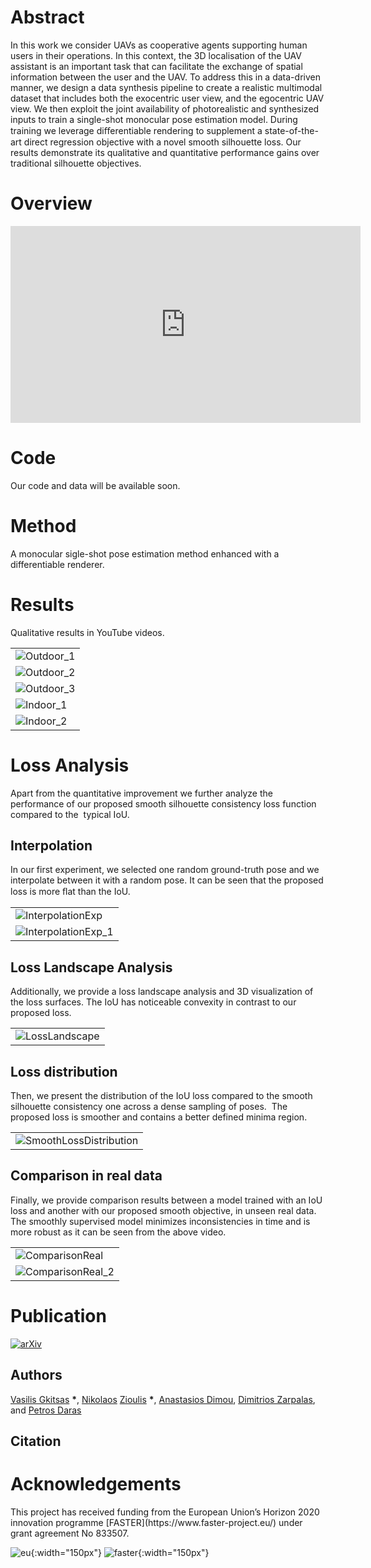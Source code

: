 # Abstract
 In this work we consider UAVs as cooperative agents supporting human users in their operations. In this context, 
 the 3D localisation of the UAV assistant is an important task that can facilitate the exchange of spatial information between the user and the UAV. 
 To address this in a data-driven manner, we design a data synthesis pipeline to create a realistic multimodal dataset that includes both the exocentric user view,
 and the egocentric UAV view. We then exploit the joint availability of photorealistic and synthesized inputs to train a single-shot monocular pose estimation model.
 During training we leverage diﬀerentiable rendering to supplement a state-of-the-art direct regression objective with a novel smooth silhouette loss.
 Our results demonstrate its qualitative and quantitative performance gains over traditional silhouette objectives.

<h1 id="overview">Overview</h1>

<iframe width="560" height="315" src="https://www.youtube.com/embed/O7MKDN9Fwms" frameborder="0" allow="accelerometer; autoplay; encrypted-media; gyroscope; picture-in-picture" allowfullscreen></iframe>

 <h1> Code </h1>
 Our code and data will be available soon.

 <h1> Method </h1>
 A monocular sigle-shot pose estimation method enhanced with a differentiable renderer.
 

<h1> Results </h1>
Qualitative results in YouTube videos.
<table>
<tr>
<td>
<img src="./assets/images/Outdoor_1.gif" alt="Outdoor_1">
</td>
</tr>
<tr>
<td>
<img src="./assets/images/Outdoor_2.gif" alt="Outdoor_2">
</td>
</tr>
<tr>
<td>
<img src="./assets/images/Outdoor_3.gif" alt="Outdoor_3">
</td>
</tr>
<tr>
<td>
<img src="./assets/images/Indoor_1.gif" alt="Indoor_1">
</td>
</tr>
<tr>
<td>
<img src="./assets/images/Indoor_2.gif" alt="Indoor_2">
</td>
</tr>
</table>
<h1> Loss Analysis </h1>
Apart from the quantitative improvement we further analyze the performance of our proposed smooth silhouette consistency loss function compared to the  typical IoU.
<h2> Interpolation </h2>
In our first experiment, we selected one random ground-truth pose and we interpolate between it with a random pose.
It can be seen that the proposed loss is more ﬂat than the IoU.
<table>
<tr>
<td>
<img src="./assets/images/InterpolationExp.png" alt="InterpolationExp">
</td>
</tr>
<tr>
<td>
<img src="./assets/images/losses_lerp_1.gif" alt="InterpolationExp_1">
</td>
</tr>
</table>
<h2> Loss Landscape Analysis </h2>
Additionally, we provide a loss landscape analysis and 3D visualization of the loss surfaces.
The IoU has noticeable convexity in contrast to our proposed loss.
<table>
<tr>
<td>
<img src="./assets/images/LossLandscape.png" alt="LossLandscape">
</td>
</tr>
</table>
<h2> Loss distribution </h2>
Then, we present the distribution of the IoU loss compared to the smooth silhouette consistency one across a dense sampling of poses. 
The proposed loss is smoother and contains a better defined minima region.
<table>
<tr>
<td>
<img src="./assets/images/smooth_loss.png" alt="SmoothLossDistribution">
</td>
</tr>
</table>
<h2> Comparison in real data </h2>
Finally, we provide comparison results between a model trained with an IoU loss and another with our proposed smooth objective, in unseen real data. 
The smoothly supervised model minimizes inconsistencies in time and is more robust as it can be seen from the above video.
<table>
<tr>
<td>
<img src="./assets/images/IoUvsSmoothLoss_v1.gif" alt="ComparisonReal">
</td>
</tr>
<tr>
<td>
<img src="./assets/images/IoUvsSmoothLoss_v2.gif" alt="ComparisonReal_2">
</td>
</tr>
</table>

 <h1> Publication </h1>
<p><a href="https://arxiv.org/abs/3330751"><img src="./assets/images/PaperImage.png" title="arXiv paper link" alt="arXiv"></a></p>
<h2> Authors </h2>

<p><a href="https://github.com/tzole1155">Vasilis Gkitsas</a> <strong>*</strong>, <a href="https://github.com/zokin">Nikolaos</a> <a href="https://github.com/zuru">Zioulis</a> <strong>*</strong>, <a href="https://www.iti.gr/iti/people/Anastasios_Dimou.html">Anastasios Dimou</a>, <a href="https://www.iti.gr/iti/people/Dimitrios_Zarpalas.html">Dimitrios Zarpalas</a>, and <a href="https://www.iti.gr/iti/people/Petros_Daras.html">Petros Daras</a></p>

<h2> Citation </h2>


 <h1> Acknowledgements </h1>
 This project has received funding from the European Union’s Horizon 2020 innovation programme [FASTER](https://www.faster-project.eu/) under grant agreement No 833507.

![eu](./assets/images/eu.png){:width="150px"} ![faster](./assets/images/faster.png){:width="150px"}
